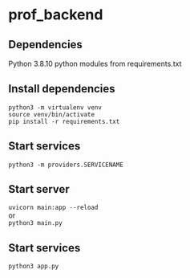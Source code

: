 # prof_backend

## Dependencies

Python 3.8.10
python modules from requirements.txt

## Install dependencies

`python3 -m virtualenv venv`\
`source venv/bin/activate`\
`pip install -r requirements.txt`

## Start services

`python3 -m providers.SERVICENAME`

## Start server

`uvicorn main:app --reload`\
or \
`python3 main.py`

## Start services

`python3 app.py`